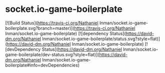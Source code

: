 socket.io-game-boilerplate
===================

[![Build Status](https://travis-ci.org/Nathaniel Inman/socket.io-game-boilerplate.svg?branch=master)](https://travis-ci.org/Nathaniel Inman/socket.io-game-boilerplate) [![dependency Status](https://david-dm.org/Nathaniel Inman/socket.io-game-boilerplate/status.svg?style=flat)](https://david-dm.org/Nathaniel Inman/socket.io-game-boilerplate) [![devDependency Status](https://david-dm.org/Nathaniel Inman/socket.io-game-boilerplate/dev-status.svg?style=flat)](https://david-dm.org/Nathaniel Inman/socket.io-game-boilerplate#info=devDependencies)
